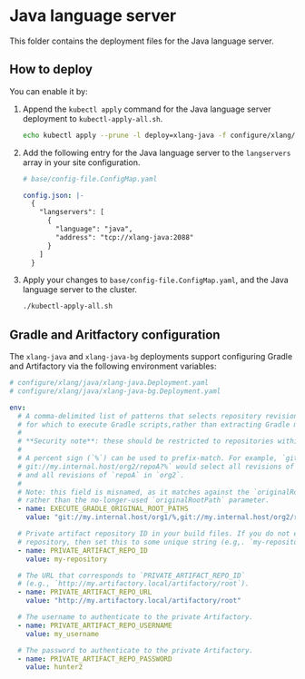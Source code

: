 # Java language server

This folder contains the deployment files for the Java language server.

## How to deploy

You can enable it by:

1. Append the `kubectl apply` command for the Java language server deployment to `kubectl-apply-all.sh`.

   ```bash
   echo kubectl apply --prune -l deploy=xlang-java -f configure/xlang/java/ --recursive >> kubectl-apply-all.sh
   ```

1. Add the following entry for the Java language server to the `langservers` array in your site configuration.

   ```yaml
   # base/config-file.ConfigMap.yaml

   config.json: |-
     {
       "langservers": [
         {
           "language": "java",
           "address": "tcp://xlang-java:2088"
         }
       ]
     }
   ```

1. Apply your changes to `base/config-file.ConfigMap.yaml`, and the Java language server to the cluster.

   ```bash
   ./kubectl-apply-all.sh
   ```

## Gradle and Aritfactory configuration

The `xlang-java` and `xlang-java-bg` deployments support configuring Gradle and Artifactory via the following environment variables:

```yaml
# configure/xlang/java/xlang-java.Deployment.yaml
# configure/xlang/java/xlang-java-bg.Deployment.yaml

env:
  # A comma-delimited list of patterns that selects repository revisions
  # for which to execute Gradle scripts,rather than extracting Gradle metadata statically.
  #
  # **Security note**: these should be restricted to repositories within your own organization.
  #
  # A percent sign (`%`) can be used to prefix-match. For example, `git://my.internal.host/org1/%
  # git://my.internal.host/org2/repoA?%` would select all revisions of all repositories in `org1`
  # and all revisions of `repoA` in `org2`.
  #
  # Note: this field is misnamed, as it matches against the `originalRootURI` LSP initialize parameter,
  # rather than the no-longer-used `originalRootPath` parameter.
  - name: EXECUTE_GRADLE_ORIGINAL_ROOT_PATHS
    value: "git://my.internal.host/org1/%,git://my.internal.host/org2/repoA?%"

  # Private artifact repository ID in your build files. If you do not explicitly include the private artifact
  # repository, then set this to some unique string (e.g,. `my-repository`).
  - name: PRIVATE_ARTIFACT_REPO_ID
    value: my-repository

  # The URL that corresponds to `PRIVATE_ARTIFACT_REPO_ID`
  # (e.g., `http://my.artifactory.local/artifactory/root`).
  - name: PRIVATE_ARTIFACT_REPO_URL
    value: "http://my.artifactory.local/artifactory/root"

  # The username to authenticate to the private Artifactory.
  - name: PRIVATE_ARTIFACT_REPO_USERNAME
    value: my_username

  # The password to authenticate to the private Artifactory.
  - name: PRIVATE_ARTIFACT_REPO_PASSWORD
    value: hunter2
```
